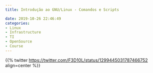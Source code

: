 ```yaml
---
title: Introdução ao GNU/Linux - Comandos e Scripts

date: 2019-10-26 22:46:49
categories:
- Linux
- Infrastructure
- TI
- OpenSource
- Course
---
```


{{% twitter https://twitter.com/F3D10L/status/1299445031787466752 align=center %}}

